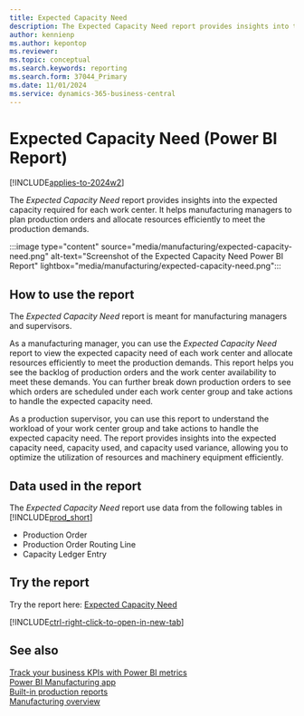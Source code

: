 ```yaml
---
title: Expected Capacity Need
description: The Expected Capacity Need report provides insights into the expected capacity required for each work center.
author: kennienp
ms.author: kepontop
ms.reviewer:
ms.topic: conceptual
ms.search.keywords: reporting
ms.search.form: 37044_Primary
ms.date: 11/01/2024
ms.service: dynamics-365-business-central
---
```


# Expected Capacity Need (Power BI Report)

[!INCLUDE[applies-to-2024w2](includes/applies-to-2024w2.md)]

The *Expected Capacity Need* report provides insights into the expected capacity required for each work center. It helps manufacturing managers to plan production orders and allocate resources efficiently to meet the production demands.

:::image type="content" source="media/manufacturing/expected-capacity-need.png" alt-text="Screenshot of the Expected Capacity Need Power BI Report" lightbox="media/manufacturing/expected-capacity-need.png":::


## How to use the report

The *Expected Capacity Need* report is meant for manufacturing managers and supervisors.

As a manufacturing manager, you can use the *Expected Capacity Need* report to view the expected capacity need of each work center and allocate resources efficiently to meet the production demands. This report helps you see the backlog of production orders and the work center availability to meet these demands. You can further break down production orders to see which orders are scheduled under each work center group and take actions to handle the expected capacity need.

As a production supervisor, you can use this report to understand the workload of your work center group and take actions to handle the expected capacity need. The report provides insights into the expected capacity need, capacity used, and capacity used variance, allowing you to optimize the utilization of resources and machinery equipment efficiently.


<!-- ## Key Performance Indicators (KPIs)

The *Expected Capacity Need* report includes the following KPIs and measures: 

- [Expected Capacity Need (Hours)]()
- [Capacity Used (Hours)]()
- [Capacity Used Variance (Hours)]() -->


## Data used in the report

The *Expected Capacity Need* report use data from the following tables in [!INCLUDE[prod_short](includes/prod_short.md)]

- Production Order
- Production Order Routing Line
- Capacity Ledger Entry


## Try the report

Try the report here: [Expected Capacity Need](https://businesscentral.dynamics.com?page=37044)

[!INCLUDE[ctrl-right-click-to-open-in-new-tab](includes/ctrl-right-click-to-open-in-new-tab.md)]


## See also

[Track your business KPIs with Power BI metrics](track-kpis-with-power-bi-metrics.md)  
[Power BI Manufacturing app](manufacturing-powerbi-app.md)   
[Built-in production reports](production-reports.md)    
[Manufacturing overview](production-manage-manufacturing.md)  